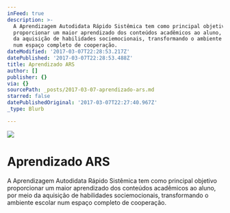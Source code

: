 ```yaml
---
inFeed: true
description: >-
  A Aprendizagem Autodidata Rápido Sistêmica tem como principal objetivo
  proporcionar um maior aprendizado dos conteúdos acadêmicos ao aluno, por meio
  da aquisição de habilidades sociemocionais, transformando o ambiente escolar
  num espaço completo de cooperação.
dateModified: '2017-03-07T22:28:53.217Z'
datePublished: '2017-03-07T22:28:53.488Z'
title: Aprendizado ARS
author: []
publisher: {}
via: {}
sourcePath: _posts/2017-03-07-aprendizado-ars.md
starred: false
datePublishedOriginal: '2017-03-07T22:27:40.967Z'
_type: Blurb

---
```

![](https://the-grid-user-content.s3-us-west-2.amazonaws.com/6d322330-5ced-4cba-b2b5-02a708960f9e.jpg)

# Aprendizado ARS

A Aprendizagem Autodidata Rápido Sistêmica tem como principal objetivo proporcionar um maior aprendizado dos conteúdos acadêmicos ao aluno, por meio da aquisição de habilidades sociemocionais, transformando o ambiente escolar num espaço completo de cooperação.